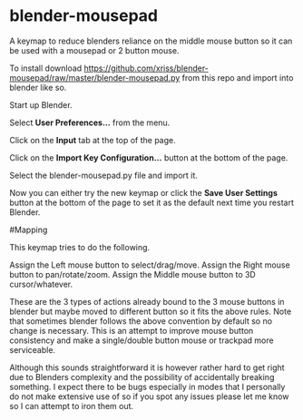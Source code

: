 # blender-mousepad

A keymap to reduce blenders reliance on the middle mouse button so it 
can be used with a mousepad or 2 button mouse.

To install download 
https://github.com/xriss/blender-mousepad/raw/master/blender-mousepad.py 
from this repo and import into blender like so.

Start up Blender.

Select **User Preferences...** from the menu.

Click on the **Input** tab at the top of the page.

Click on the **Import Key Configuration...** button at the bottom of 
the page.

Select the blender-mousepad.py file and import it.

Now you can either try the new keymap or click the **Save User 
Settings** button at the bottom of the page to set it as the default 
next time you restart Blender.

#Mapping

This keymap tries to do the following.

Assign the Left mouse button to select/drag/move.
Assign the Right mouse button to pan/rotate/zoom.
Assign the Middle mouse button to 3D cursor/whatever.

These are the 3 types of actions already bound to the 3 mouse buttons 
in blender but maybe moved to different button so it fits the above 
rules. Note that sometimes blender follows the above convention by 
default so no change is necessary. This is an attempt to improve mouse 
button consistency and make a single/double button mouse or trackpad 
more serviceable.

Although this sounds straightforward it is however rather hard to get 
right due to Blenders complexity and the possibility of accidentally 
breaking something. I expect there to be bugs especially in modes that 
I personally do not make extensive use of so if you spot any issues 
please let me know so I can attempt to iron them out.

